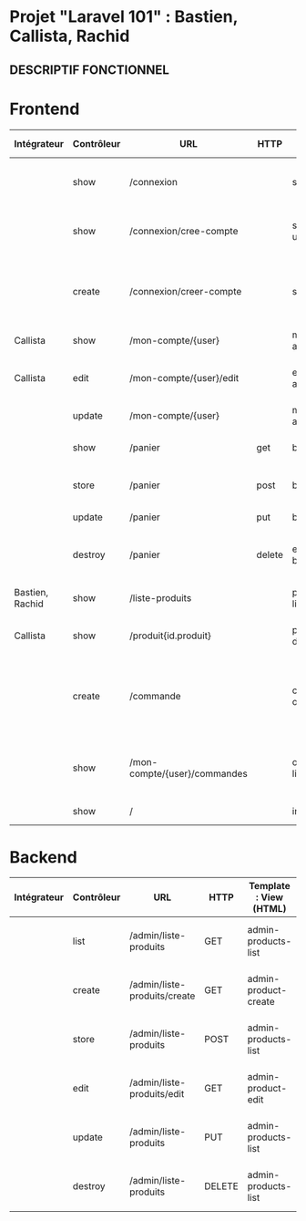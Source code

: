 ﻿
# Projet "Laravel 101" : Bastien, Callista, Rachid

## DESCRIPTIF FONCTIONNEL

# Frontend
|Intégrateur|Contrôleur|URL|HTTP|Template : View (HTML)|Action|Avancement (:green_heart: :yellow_heart: :heart:)|
|--- |--- |--- |--- |--- |--- |--- |
||show|/connexion||sign-in.blade.php|Afficher formulaire de connexion|:heart:|
||show|/connexion/cree-compte||sign-up.blade.php|Afficher formulaire de creation de compte|:heart:|
||create|/connexion/creer-compte||sign-in.blade.php|Créer nouvel utilisateur dans BDD et affiche confirmation|:heart:|
|Callista|show|/mon-compte/{user}||my-account.blade.php|Afficher dashboard|:yellow_heart:|
|Callista|edit|/mon-compte/{user}/edit||edit-account.blade.php|Afficher formulaire modif compte|:yellow_heart:|
||update|/mon-compte/{user}||my-account.blade.php|Maj dashboard|:heart:|
||show|/panier|get|basket.balde.php|Afficher le contenu du panier|:heart:|
||store|/panier|post|basket.balde.php|Afficher le contenu du panier|:heart:|
||update|/panier|put|basket.balde.php|Mette à jour contenu|:heart:|
||destroy|/panier|delete|empty-basket.blade.php|Afficher le message « Panier vide »|:heart:|
|Bastien, Rachid|show|/liste-produits||products-list.blade.php|Affiche la liste des produits|:green_heart:|
|Callista|show|/produit{id.produit}||product-details.blade.php|Affiche détail du produit|:green_heart:|
||create|/commande||confirm-order.blade.php|Créer une nouvelle commande et afficher résumé de la commande|:heart:|
||show|/mon-compte/{user}/commandes||orders-list.blade.php|Affiche la liste des commandes passées et leurs états|:heart:|
||show|/||index.php|Affiche accueil|:yellow_heart:|

# Backend
|Intégrateur|Contrôleur|URL|HTTP|Template : View (HTML)|Action|Avancement (:green_heart: :yellow_heart: :heart:)|
|--- |--- |--- |--- |--- |--- |--- |
||list|/admin/liste-produits|GET|admin-products-list|Afficher formulaire de connexion|:green_heart:|
||create|/admin/liste-produits/create|GET|admin-product-create|Afficher formulaire de connexion|:green_heart:|
||store|/admin/liste-produits|POST|admin-products-list|Afficher formulaire de connexion|:green_heart:|
||edit|/admin/liste-produits/edit|GET|admin-product-edit|Afficher formulaire de connexion|:green_heart:|
||update|/admin/liste-produits|PUT|admin-products-list|Afficher formulaire de connexion|:green_heart:|
||destroy|/admin/liste-produits|DELETE|admin-products-list|Afficher formulaire de connexion|:green_heart:|
